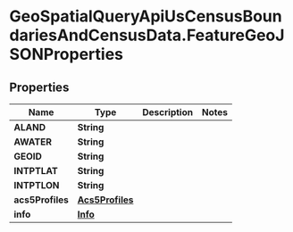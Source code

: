 # GeoSpatialQueryApiUsCensusBoundariesAndCensusData.FeatureGeoJSONProperties

## Properties

Name | Type | Description | Notes
------------ | ------------- | ------------- | -------------
**ALAND** | **String** |  | 
**AWATER** | **String** |  | 
**GEOID** | **String** |  | 
**INTPTLAT** | **String** |  | 
**INTPTLON** | **String** |  | 
**acs5Profiles** | [**Acs5Profiles**](Acs5Profiles.md) |  | 
**info** | [**Info**](Info.md) |  | 


